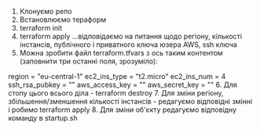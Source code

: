 1. Клонуємо репо
2. Встановлюємо тераформ
3. terraform init
4. terraform apply
...відповідаємо на питання щодо регіону, кількості інстансів, публічного і приватного ключа юзера AWS, ssh ключа
5. Можна зробити файл terraform.tfvars з ось таким контентом (заповнити три останні поля, зрозуміло):

region               = "eu-central-1"
ec2_ins_type         = "t2.micro"
ec2_ins_num          = 4
ssh_rsa_pubkey       = ""
aws_access_key       = ""
aws_secret_key       = ""
6. Для стопу цього всього діла - terraform destroy
7. Для зміни регіону, збільшення/зменшення кількості інстансів - редагуємо відповідні змінні і робимо terraform apply
8. Для зміни об'єкту редагуємо відповідну команду в startup.sh
